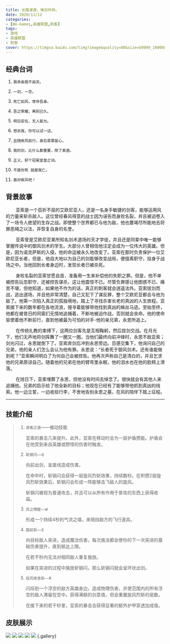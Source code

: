 ```yaml
---
title: 长路漫漫，唯剑作伴。
date: 2020/11/12
categories:
- [We-Games,英雄联盟,刺客]
tags:
- 游戏
- 英雄联盟
- 刺客
cover: https://timgsa.baidu.com/timg?image&quality=80&size=b9999_10000&sec=1605268594856&di=cd1eed5339c2b5e3edf15a304d5df6b4&imgtype=0&src=http%3A%2F%2Fimg1.replays.net%2Flol.replays.net%2Fuploads%2Fbody%2F2017%2F01%2F1484544071nDG.jpg
---
```

## 经典台词

1. `我命由我不由天。`

2. `一剑，一念。`

3. `死亡如风，常伴吾身。`

4. `吾之荣耀，离别已久。`

5. `明日安在，无人能允。`

6. `想杀我，你可以试一试。`

7. `且随疾风前行，身后易需留心。`

8. `我的剑，比什么都重要，除了美酒。`

9. `正义，好个冠冕堂皇之词。`

10. `不是你死 就是我亡。`

11. `面对疾风吧！`
## 背景故事

&nbsp;&nbsp;&nbsp;&nbsp;&nbsp;&nbsp;&nbsp;&nbsp;亚索是一个百折不屈的艾欧尼亚人，还是一名身手敏捷的剑客，能够运用风的力量来斩杀敌人。这位曾经春风得意的战士因为诬告而身败名裂，并且被迫卷入了一场令人绝望的生存之战。即使整个世界都已与他为敌，他也要竭尽所能地去将罪恶绳之以法，并恢复自身的名誉。

&nbsp;&nbsp;&nbsp;&nbsp;&nbsp;&nbsp;&nbsp;&nbsp;亚索曾是艾欧尼亚某所知名剑术道场的天才学徒，并且还是同辈中唯一能够掌握传说中的御风剑术的学生。大部分人曾相信他注定会成为一位伟大的英雄。但是，因为诺克萨斯的入侵，他的命运被永久地改变了。亚索在那时负责保护一位艾欧尼亚长者，但是，他自大地以为自己的剑能够改变战局，便擅离职守，投身于战场之中。当他回到长者身边时，发现长者已被杀死。

&nbsp;&nbsp;&nbsp;&nbsp;&nbsp;&nbsp;&nbsp;&nbsp;身败名裂的亚索甘愿自首，准备用一生来补偿他的失职之罪。但是，他不单被控告玩忽职守，还被控告谋杀，这让他震惊不已。尽管负罪感让他困惑不已、痛苦不堪，但他知道，如果他不作为的话，真正的刺客就会逍遥法外。亚索拔剑而战，逃出道场，并且他非常清楚，自己又犯下了谋反罪，整个艾欧尼亚都会与他为敌了。他第一次陷入真正的孤独境地，踏上了寻找杀害长老的真凶的人生旅程。亚索接下来的数年都在各地流浪，搜寻着能够带他找到真凶的蛛丝马迹。至始至终，他都在被昔日的同窗们无情地追捕着，不断地被迫作战，否则就会丧命。他的使命驱使着他不断前行，直到他被最为可怕的对手-他的亲兄弟，永恩所追上。

&nbsp;&nbsp;&nbsp;&nbsp;&nbsp;&nbsp;&nbsp;&nbsp;在传统礼教的束缚下，这两位剑客先是互相鞠躬，然后拔剑交战。在月光下，他们无声地将剑挥舞了一圈又一圈。当他们最终向前冲锋时，永恩不敌亚索；剑光闪过，永恩就倒下了。亚索弃剑后冲到永恩旁边。百感交集下，他询问自己的兄弟，他的亲人们怎么会认为他有罪。永恩说：“长者死于御风剑术。还有谁能做到呢？”亚索瞬间明白了为何自己会被控告。他再次声称自己是清白的，并且乞求他的兄弟原谅自己。随着他的兄弟在他的臂弯里永眠，他的泪水也在他的脸颊上滑落。

&nbsp;&nbsp;&nbsp;&nbsp;&nbsp;&nbsp;&nbsp;&nbsp;在旭日下，亚索埋葬了永恩，但他没有时间去悼念了。很快就会有其他人来追捕他。兄弟的启示给了他全新的目标；他现在已经有了能够带他抓到真凶的线索。他一边立誓，一边收拾行李，不舍地告别永恩之墓，在风的陪伴下踏上征程。

------

## 技能介绍

> 1. `浪客之道`——被动技能
>
>    亚索的暴击几率提升。此外，亚索在移动时会为一层护盾攒能。护盾会在他受到来自英雄或野怪的伤害时触发。
>
> 2. `斩钢闪——Q`
>
>    向前出剑，呈直线造成伤害。
>
>    在命中时，斩钢闪会获得一层旋风烈斩效果，持续数秒。在积攒2层旋风烈斩效果后，斩钢闪会形成一阵能够击飞敌人的旋风。
>
>    斩钢闪被视为普通攻击，并且可以从所有作用于普攻的东西上获得收益。
>    
> 3. `风之障壁——W`
>
>    形成一个持续4秒的气流之墙，来阻挡敌方的飞行道具。
>
> 4. `踏前斩——E`
>
>    向目标敌人突进，造成魔法伤害。每次施法都会使你的下一次突进的基础伤害提升，直到抵达上限。
>
>    在若干秒内无法对相同敌人重复施放。
>
>    如果在突进的过程中施放斩钢闪，那么斩钢闪就会呈环状出剑。
>
> 5. `狂风绝息斩——R`
>
>    闪烁到一个浮空的敌方英雄身边，造成物理伤害，并使范围内的所有浮空的敌人滞留在空中。获得满额的剑意值，但会重置旋风烈斩的层数。
>
>    在接下来的若干秒里，亚索的暴击会获得显著的额外护甲穿透加成值。

##  皮肤展示 
![](https://timgsa.baidu.com/timg?image&quality=80&size=b9999_10000&sec=1605268702196&di=2a6381510be1574cb8b19ab6b792ca43&imgtype=0&src=http%3A%2F%2Fc.hiphotos.baidu.com%2Fzhidao%2Fpic%2Fitem%2F6159252dd42a283476d00d6858b5c9ea15cebf5a.jpg)
![](https://timgsa.baidu.com/timg?image&quality=80&size=b9999_10000&sec=1605268828886&di=53ade29d6ded2e3cb390b4b59ffc67f0&imgtype=0&src=http%3A%2F%2Fimg.mp.itc.cn%2Fupload%2F20170606%2F451070cee45349929e7137c90b46c808_th.jpg)
![](https://timgsa.baidu.com/timg?image&quality=80&size=b9999_10000&sec=1605268845525&di=094f2ac069e1823d5d129597bcf85cfe&imgtype=0&src=http%3A%2F%2Fimg.kuai8.com%2Fnewspic%2Fimage%2F201907%2F01%2F3cce72cc09.jpg)
![](https://timgsa.baidu.com/timg?image&quality=80&size=b9999_10000&sec=1605268870834&di=9e311d62cfee8a0bda862b6e2e5e283a&imgtype=0&src=http%3A%2F%2Ftx-free-imgs.acfun.cn%2Fo_1ecmi2vo11as39e31jvl1btrvid0.png%3Fimageslim)
![](https://timgsa.baidu.com/timg?image&quality=80&size=b9999_10000&sec=1605268970506&di=ff1960d950c75b8823be1e2940a65f1b&imgtype=0&src=http%3A%2F%2Fimages.h128.com%2Fupload%2F201911%2F01%2F201911011011124835.jpg%3Fx-oss-process%3Dimage%2Fauto-orient%2C1%2Fresize%2Cm_fill%2Cw_1421%2Ch_1066%2Fquality%2Cq_100%2Fformat%2Cjpg)
{.gallery}

